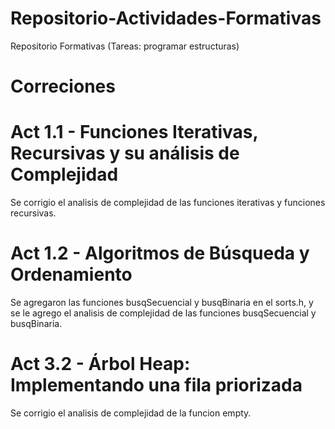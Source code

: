 # Repositorio-Actividades-Formativas
Repositorio Formativas (Tareas: programar estructuras)


# Correciones

# Act 1.1 - Funciones Iterativas, Recursivas y su análisis de Complejidad
Se corrigio el analisis de complejidad de las funciones iterativas y funciones recursivas.


# Act 1.2 - Algoritmos de Búsqueda y Ordenamiento
Se agregaron las funciones busqSecuencial y busqBinaria en el sorts.h, y se le agrego el analisis de complejidad de las funciones busqSecuencial y busqBinaria.


# Act 3.2 - Árbol Heap: Implementando una fila priorizada
Se corrigio el analisis de complejidad de la funcion empty.

